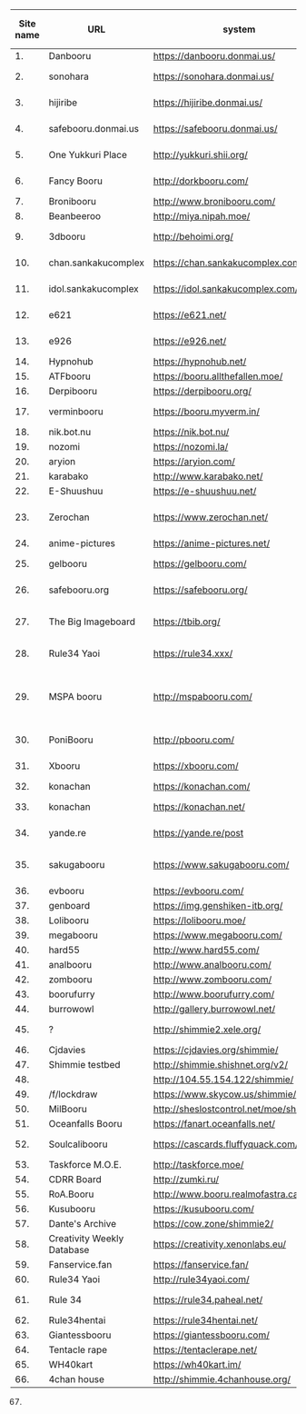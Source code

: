 | Site name                  | URL                                     | system                         | Approximate postcount (2020) | SFW/NSFW | Category  | Notes                                              | api example                                                                         |
|----------------------------|-----------------------------------------|--------------------------------|------------------------------|----------|-----------|----------------------------------------------------|-------------------------------------------------------------------------------------|
1. | Danbooru                   | https://danbooru.donmai.us/             | danbooru                       | 3804k                        | NSFW     | Art       |                                                    | https://danbooru.donmai.us/posts.json?page=a1&limit=200                             |
2. | sonohara                   | https://sonohara.donmai.us/             | danbooru                       |                              | NSFW     | Art       | Uses danbooru database                             | https://sonohara.donmai.us/posts.json?page=a1&limit=200                             |
3. | hijiribe                   | https://hijiribe.donmai.us/             | danbooru                       |                              | NSFW     | Art       | Uses danbooru database                             | https://hijiribe.donmai.us/posts.json?page=a1&limit=200                             |
4. | safebooru.donmai.us        | https://safebooru.donmai.us/            | danbooru                       |                              | SFW      | Art       | Uses danbooru database                             | https://safebooru.donmai.us/posts.json?page=a1&limit=200                            |
5. | One Yukkuri Place          | http://yukkuri.shii.org/                | danbooru                       | 79k                          | NSFW     | Art       | Same as oyp.yunyah.com                             | http://yukkuri.shii.org/posts.json?page=a1&limit=200                                |
6. | Fancy Booru                | http://dorkbooru.com/                   | danbooru                       | 5k                           | NSFW     | Art       | Low quality art and tags                           | http://dorkbooru.com/posts.json?page=a1&limit=200                                   |
7. | Bronibooru                 | http://www.bronibooru.com/              | danbooru                       | 124k                         | SFW?     | Art       |                                                    | http://www.bronibooru.com/posts.json?page=a1&limit=200                              |
8. | Beanbeeroo                 | http://miya.nipah.moe/                  | danbooru                       | 1k                           |          | Memes     |                                                    | http://miya.nipah.moe/posts.json?page=a1&limit=200                                  |
9. | 3dbooru                    | http://behoimi.org/                     | danbooru (old api)             | 645k                         | NSFW     | Photos    |                                                    | http://behoimi.org/post/index.json?limit=100&tags=id:<=100+status:any               |
10. | chan.sankakucomplex        | https://chan.sankakucomplex.com/        | danbooru (old api)             | 2017k                        | NSFW     | Art       |                                                    | currently disabled                                                                  |
11. | idol.sankakucomplex        | https://idol.sankakucomplex.com/        | danbooru (old api)             | 736k                         | NSFW     | Photos    |                                                    | currently disabled                                                                  |
12. | e621                       | https://e621.net/                       | danbooru (old api)             | 2166k                        | NSFW     | Art       |                                                    | https://e621.net/post/index.json?limit=100&tags=id:<=100+status:any                 |
13. | e926                       | https://e926.net/                       | danbooru (old api)             |                              | SFW      | Art       | Uses e621 database                                 | https://e926.net/post/index.json?limit=100&tags=id:<=100+status:any                 |
14. | Hypnohub                   | https://hypnohub.net/                   | danbooru                       | 92k                          | NSFW     | Art       |                                                    | https://hypnohub.net/post/index.json?limit=100&tags=id:%3C=100                      |
15. | ATFbooru                   | https://booru.allthefallen.moe/         | danbooru                       | 292k                         | NSFW     | Art       |                                                    | https://booru.allthefallen.moe/post/index.json?limit=100&tags=id:%3C=100+status:any |
16. | Derpibooru                 | https://derpibooru.org/                 | philomena                      | 2287k                        | NSFW     | Art       |                                                    |                                                                                     |
17. | verminbooru                | https://booru.myverm.in/                | szurubooru                     | 25k                          | SFW?     | Art       | Very low quality art                               |                                                                                     |
18. | nik.bot.nu                 | https://nik.bot.nu/                     | ?                              | 3396k                        | NSFW     | Mixed     | Scraper                                            |                                                                                     |
19. | nozomi                     | https://nozomi.la/                      | ?                              | 15626k                       | NSFW     | Art       | ???                                                |                                                                                     |
20. | aryion                     | https://aryion.com/                     | g4?                            | 586k                         |          |           |                                                    |                                                                                     |
21. | karabako                   | http://www.karabako.net/                | ?                              | 45k                          | SFW      | Art       |                                                    |                                                                                     |
22. | E-Shuushuu                 | https://e-shuushuu.net/                 | ?                              | 1020k                        | SFW      | Art       | No api?                                            |                                                                                     |
23. | Zerochan                   | https://www.zerochan.net/               | Zerochain (=lainchan = vichan) | 2873k                        | SFW      | Art       |                                                    |                                                                                     |
24. | anime-pictures             | https://anime-pictures.net/             | ?                              | 637k                         | SFW      | Art       | No api?                                            |                                                                                     |
25. | gelbooru                   | https://gelbooru.com/                   | gelbooru v0.2                  | 5162k                        | NSFW     | Art       |                                                    |                                                                                     |
26. | safebooru.org              | https://safebooru.org/                  | gelbooru v0.2                  |                              | SFW      | Art       | Uses gelbooru database?                            |                                                                                     |
27. | The Big Imageboard         | https://tbib.org/                       | gelbooru v0.2                  | 8222k                        | NSFW     | Art       | Combined all *.booru.org databases?                |                                                                                     |
28. | Rule34 Yaoi                | https://rule34.xxx/                     | gelbooru v0.2                  | 3657k                        | NSFW     | Art       |                                                    |                                                                                     |
29. | MSPA booru                 | http://mspabooru.com/                   | gelbooru v0.2                  | 176k                         | NSFW     | Art       | Same as mspa.booru.org, counter on booru.org wrong |                                                                                     |
30. | PoniBooru                  | http://pbooru.com/                      | gelbooru v0.2                  | 305k                         |          |           |                                                    |                                                                                     |
31. | Xbooru                     | https://xbooru.com/                     | gelbooru v0.1                  | 813k                         |          |           | Part of booru.org?                                 |                                                                                     |
32. | konachan                   | https://konachan.com/                   | moebooru                       | 302k                         | NSFW     | Art       |                                                    |                                                                                     |
33. | konachan                   | https://konachan.net/                   | moebooru                       |                              | SFW      | Art       | Uses konachan database                             |                                                                                     |
34. | yande.re                   | https://yande.re/post                   | moebooru                       | 614k                         | NSFW     | Art       | This is moe.imouto                                 |                                                                                     |
35. | sakugabooru                | https://www.sakugabooru.com/            | moebooru                       | 114k                         | SFW?     | Videos    | Also has sakuga.moe domain                         |                                                                                     |
36. | evbooru                    | https://evbooru.com/                    | moebooru                       | 2k                           | NSFW     | Art       |                                                    |                                                                                     |
37. | genboard                   | https://img.genshiken-itb.org/          | moebooru                       | 1k                           | SFW      | Art       |                                                    |                                                                                     |
38. | Lolibooru                  | https://lolibooru.moe/                  | moebooru                       | 225k                         | NSFW     | Art       |                                                    |                                                                                     |
39. | megabooru                  | https://www.megabooru.com/              | Shimmie                        | 370k                         | NSFW     | Art       |                                                    |                                                                                     |
40. | hard55                     | http://www.hard55.com/                  | Shimmie                        | 84k                          | NSFW     | Art       |                                                    |                                                                                     |
41. | analbooru                  | http://www.analbooru.com/               | Shimmie                        | 122k                         | NSFW     | Art       |                                                    |                                                                                     |
42. | zombooru                   | http://www.zombooru.com/                | Shimmie                        | 81k                          | NSFW     | Art       |                                                    |                                                                                     |
43. | boorufurry                 | http://www.boorufurry.com/              | Shimmie                        | 31k                          | NSFW     | Art       |                                                    |                                                                                     |
44. | burrowowl                  | http://gallery.burrowowl.net/           | Shimmie                        | 44k                          | SFW      | Memes     |                                                    |                                                                                     |
45. | ?                          | http://shimmie2.xele.org/               | Shimmie                        | 23k                          |          |           | Login required, private?                           |                                                                                     |
46. | Cjdavies                   | https://cjdavies.org/shimmie/           | Shimmie                        | 1k                           |          | Personal  |                                                    |                                                                                     |
47. | Shimmie testbed            | http://shimmie.shishnet.org/v2/         | Shimmie                        | 4k                           |          | Test      |                                                    |                                                                                     |
48. |                            | http://104.55.154.122/shimmie/          | Shimmie                        | 1k                           |          | Personal  |                                                    |                                                                                     |
49. | /f/lockdraw                | https://www.skycow.us/shimmie/          | Shimmie                        | 9k                           |          |           |                                                    |                                                                                     |
50. | MilBooru                   | http://sheslostcontrol.net/moe/shimmie/ | Shimmie                        | 1k                           |          | Art       |                                                    |                                                                                     |
51. | Oceanfalls Booru           | https://fanart.oceanfalls.net/          | Shimmie                        | 1k                           |          | Art       |                                                    |                                                                                     |
52. | Soulcalibooru              | https://cascards.fluffyquack.com/       | Shimmie                        | 2k                           |          |           | Very large thumbnails                              |                                                                                     |
53. | Taskforce M.O.E.           | http://taskforce.moe/                   | Shimmie                        | 2k                           |          | Art       |                                                    |                                                                                     |
54. | CDRR Board                 | http://zumki.ru/                        | Shimmie                        | 20k                          |          | Art       |                                                    |                                                                                     |
55. | RoA.Booru                  | http://www.booru.realmofastra.ca/       | Shimmie                        | 1k                           |          | Art       |                                                    |                                                                                     |
56. | Kusubooru                  | https://kusubooru.com/                  | Shimmie                        | 13k                          |          | Art       |                                                    |                                                                                     |
57. | Dante's Archive            | https://cow.zone/shimmie2/              | Shimmie                        | 1k                           |          | Personal  |                                                    |                                                                                     |
58. | Creativity Weekly Database | https://creativity.xenonlabs.eu/        | Shimmie                        | 1k                           |          | Personal? |                                                    |                                                                                     |
59. | Fanservice.fan             | https://fanservice.fan/                 | Shimmie                        | 11k                          | NSFW     | Art       |                                                    |                                                                                     |
60. | Rule34 Yaoi                | http://rule34yaoi.com/                  | Shimmie                        | 1k                           | NSFW     | Art       |                                                    |                                                                                     |
61. | Rule 34                    | https://rule34.paheal.net/              | Shimmie                        | 3531k                        | NSFW     | Art       | Very bad tagging                                   |                                                                                     |
62. | Rule34hentai               | https://rule34hentai.net/               | Shimmie                        | 421k                         | NSFW     | Art       |                                                    |                                                                                     |
63. | Giantessbooru              | https://giantessbooru.com/              | Shimmie                        | 256k                         | NSFW     | Art       |                                                    |                                                                                     |
64. | Tentacle rape              | https://tentaclerape.net/               | Shimmie                        | 83k                          | NSFW     | Art       |                                                    |                                                                                     |
65. | WH40kart                   | https://wh40kart.im/                    | Shimmie                        | 47k                          | SFW?     | Art       |                                                    |                                                                                     |
66. | 4chan house                | http://shimmie.4chanhouse.org/          | Shimmie                        | 9k                           | NSFW     | Memes     | Almost no tags                                     |                                                                                     |                                   |             |
67. 
